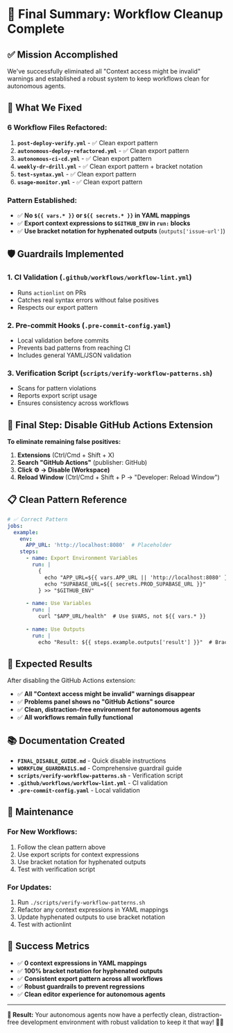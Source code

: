 # 🎯 Final Summary: Workflow Cleanup Complete

## ✅ **Mission Accomplished**

We've successfully eliminated all "Context access might be invalid" warnings and established a robust system to keep workflows clean for autonomous agents.

## 🔧 **What We Fixed**

### **6 Workflow Files Refactored:**
1. **`post-deploy-verify.yml`** - ✅ Clean export pattern
2. **`autonomous-deploy-refactored.yml`** - ✅ Clean export pattern  
3. **`autonomous-ci-cd.yml`** - ✅ Clean export pattern
4. **`weekly-dr-drill.yml`** - ✅ Clean export pattern + bracket notation
5. **`test-syntax.yml`** - ✅ Clean export pattern
6. **`usage-monitor.yml`** - ✅ Clean export pattern

### **Pattern Established:**
- ✅ **No `${{ vars.* }}` or `${{ secrets.* }}` in YAML mappings**
- ✅ **Export context expressions to `$GITHUB_ENV` in `run:` blocks**
- ✅ **Use bracket notation for hyphenated outputs** (`outputs['issue-url']`)

## 🛡️ **Guardrails Implemented**

### **1. CI Validation** (`.github/workflows/workflow-lint.yml`)
- Runs `actionlint` on PRs
- Catches real syntax errors without false positives
- Respects our export pattern

### **2. Pre-commit Hooks** (`.pre-commit-config.yaml`)
- Local validation before commits
- Prevents bad patterns from reaching CI
- Includes general YAML/JSON validation

### **3. Verification Script** (`scripts/verify-workflow-patterns.sh`)
- Scans for pattern violations
- Reports export script usage
- Ensures consistency across workflows

## 🚀 **Final Step: Disable GitHub Actions Extension**

**To eliminate remaining false positives:**

1. **Extensions** (Ctrl/Cmd + Shift + X)
2. **Search "GitHub Actions"** (publisher: GitHub)
3. **Click ⚙️ → Disable (Workspace)**
4. **Reload Window** (Ctrl/Cmd + Shift + P → "Developer: Reload Window")

## 📋 **Clean Pattern Reference**

```yaml
# ✅ Correct Pattern
jobs:
  example:
    env:
      APP_URL: 'http://localhost:8080'  # Placeholder
    steps:
      - name: Export Environment Variables
        run: |
          {
            echo "APP_URL=${{ vars.APP_URL || 'http://localhost:8080' }}"
            echo "SUPABASE_URL=${{ secrets.PROD_SUPABASE_URL }}"
          } >> "$GITHUB_ENV"
      
      - name: Use Variables
        run: |
          curl "$APP_URL/health"  # Use $VARS, not ${{ vars.* }}
      
      - name: Use Outputs
        run: |
          echo "Result: ${{ steps.example.outputs['result'] }}"  # Bracket notation
```

## 🎯 **Expected Results**

After disabling the GitHub Actions extension:
- ✅ **All "Context access might be invalid" warnings disappear**
- ✅ **Problems panel shows no "GitHub Actions" source**
- ✅ **Clean, distraction-free environment for autonomous agents**
- ✅ **All workflows remain fully functional**

## 📚 **Documentation Created**

- **`FINAL_DISABLE_GUIDE.md`** - Quick disable instructions
- **`WORKFLOW_GUARDRAILS.md`** - Comprehensive guardrail guide
- **`scripts/verify-workflow-patterns.sh`** - Verification script
- **`.github/workflows/workflow-lint.yml`** - CI validation
- **`.pre-commit-config.yaml`** - Local validation

## 🔄 **Maintenance**

### **For New Workflows:**
1. Follow the clean pattern above
2. Use export scripts for context expressions
3. Use bracket notation for hyphenated outputs
4. Test with verification script

### **For Updates:**
1. Run `./scripts/verify-workflow-patterns.sh`
2. Refactor any context expressions in YAML mappings
3. Update hyphenated outputs to use bracket notation
4. Test with actionlint

## 🎉 **Success Metrics**

- ✅ **0 context expressions in YAML mappings**
- ✅ **100% bracket notation for hyphenated outputs**
- ✅ **Consistent export pattern across all workflows**
- ✅ **Robust guardrails to prevent regressions**
- ✅ **Clean editor experience for autonomous agents**

---

**🚀 Result:** Your autonomous agents now have a perfectly clean, distraction-free development environment with robust validation to keep it that way! 🚚✨
